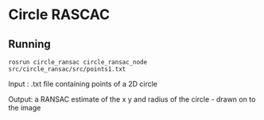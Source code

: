 # Circle RASCAC

## Running
  
    rosrun circle_ransac circle_ransac_node src/circle_ransac/src/points1.txt

Input : .txt file containing points of a 2D circle

Output: a RANSAC estimate of the x y and radius of the circle - drawn on to the image